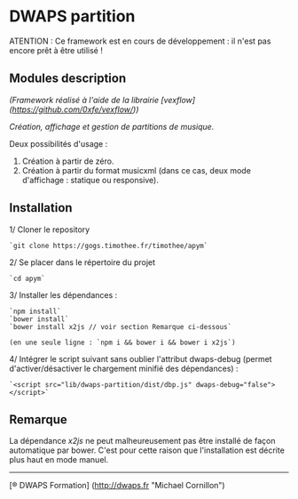 # DWAPS partition

ATENTION : Ce framework est en cours de développement : il n'est pas encore prêt à être utilisé !

## Modules description

_(Framework réalisé à l'aide de la librairie [vexflow] (https://github.com/0xfe/vexflow/))_

_Création, affichage et gestion de partitions de musique._

Deux possibilités d'usage :

1. Création à partir de zéro.
2. Création à partir du format musicxml (dans ce cas, deux mode d'affichage : statique ou responsive).

## Installation

1/ Cloner le repository

    `git clone https://gogs.timothee.fr/timothee/apym`

2/ Se placer dans le répertoire du projet

    `cd apym`

3/ Installer les dépendances :

	`npm install`
    `bower install`
	`bower install x2js // voir section Remarque ci-dessous` 

	(en une seule ligne : `npm i && bower i && bower i x2js`)


4/ Intégrer le script suivant sans oublier l'attribut dwaps-debug (permet d'activer/désactiver le chargement minifié des dépendances) :
        
    `<script src="lib/dwaps-partition/dist/dbp.js" dwaps-debug="false"></script>`

## Remarque

La dépendance *x2js* ne peut malheureusement pas être installé de façon automatique par bower. C'est pour cette raison que l'installation est décrite plus haut en mode manuel.

---

[® DWAPS Formation] (http://dwaps.fr "Michael Cornillon")
